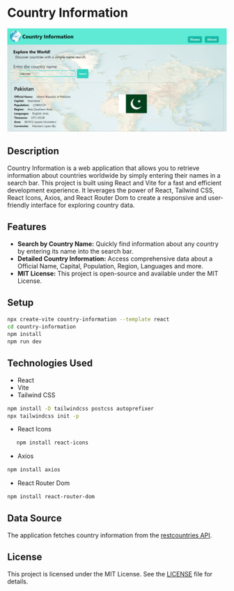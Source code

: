 # Country Information

![Country Information](./src/assets/screenshot.png)

## Description

Country Information is a web application that allows you to retrieve information about countries worldwide by simply entering their names in a search bar. This project is built using React and Vite for a fast and efficient development experience. It leverages the power of React, Tailwind CSS, React Icons, Axios, and React Router Dom to create a responsive and user-friendly interface for exploring country data.

## Features

- **Search by Country Name:** Quickly find information about any country by entering its name into the search bar.
- **Detailed Country Information:** Access comprehensive data about a Official Name, Capital, Population, Region, Languages and more.
- **MIT License:** This project is open-source and available under the MIT License.

## Setup
```bash
npx create-vite country-information --template react
cd country-information
npm install
npm run dev
```
## Technologies Used
- React
- Vite
- Tailwind CSS
```bash
npm install -D tailwindcss postcss autoprefixer
npx tailwindcss init -p
```
- React Icons
```bash
   npm install react-icons
```
- Axios
```bash
npm install axios
```
- React Router Dom
```bash
npm install react-router-dom
```

## Data Source
The application fetches country information from the [restcountries API](https://restcountries.com/v3.1/all).

## License
This project is licensed under the MIT License. See the [LICENSE](LICENSE) file for details.